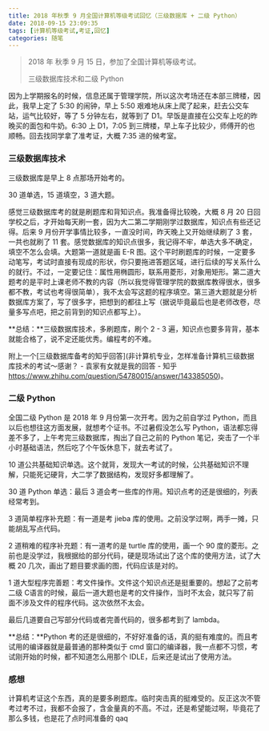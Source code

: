 ```yaml
---
title: 2018 年秋季 9 月全国计算机等级考试回忆（三级数据库 + 二级 Python）
date: 2018-09-15 23:09:35
tags: [计算机等级考试,考证,回忆]
categories: 随笔
---
```


>2018 年 秋季 9 月 15 日，参加了全国计算机等级考试。
>
>三级数据库技术和二级 Python

<!--more-->

因为上学期报名的时候，信息还属于管理学院，所以这次考场还在本部三牌楼，因此，我早上定了 5:30 的闹钟，早上 5:50 艰难地从床上爬了起来，赶去公交车站，运气比较好，等了 5 分钟左右，就等到了 D1。早饭是直接在公交车上吃的昨晚买的面包和牛奶。6:30 上 D1，7:05 到三牌楼，早上车子比较少，师傅开的也顺畅。回去找同学拿了准考证，大概 7:35 进的候考室。

### 三级数据库技术

三级数据库是早上 8 点那场开始考的。

30 道单选，15 道填空，3 道大题。

感觉三级数据库考的就是刷题库和背知识点。我准备得比较晚，大概 8 月 20 日回学校之后，才开始每天刷一套，因为大二第二学期刚学过数据库，知识点有些还记得。后来 9 月份开学事情比较多，一直没时间，昨天晚上又开始继续刷了 3 套，一共也就刷了 11 套。感觉数据库的知识点很多，我记得不牢，单选大多不确定，填空不怎么会填。大题第一道就是画 E-R 图。这个平时刷题库的时候，一定要多动笔写，考试时直接有现成的形状，你只要拖进答题区域，进行后续的写关系什么的就行。不过，一定要记住：属性用椭圆形，联系用菱形，对象用矩形。第二道大题考的是平时上课老师不教的内容（所以我觉得管理学院的数据库教得很水，很多都不教，考试也考得很简单），我不太会写这题的程序填空。第三道大题就是分析数据库方案了，写了很多字，把想到的都往上写（据说毕竟最后也是老师改卷，尽量多写点吧，把之前背到的知识点都写上）。

**总结：**三级数据库技术，多刷题库，刷个 2 - 3 遍，知识点也要多背背，基本就能合格了，说不定还能优秀。编程考的不难。

附上一个[三级数据库备考的知乎回答](非计算机专业，怎样准备计算机三级数据库技术的考试～感谢？ - 袁家有女就是我的回答 - 知乎
https://www.zhihu.com/question/54780015/answer/143385050)。

### 二级 Python

全国二级 Python 是 2018 年 9 月份第一次开考。因为之前自学过 Python，而且以后也想往这方面发展，就想考个证书。不过暑假没怎么写 Python，语法都忘得差不多了，上午考完三级数据库，掏出了自己之前的 Python 笔记，突击了一个半小时基础语法，然后吃了个午饭休息下，就去考试了。

10 道公共基础知识单选。这个就背，发现大一考试的时候，公共基础知识不理解，只能死记硬背，大二学了数据结构，发现好多都理解了。

30 道 Python 单选：最后 3 道会考一些库的作用。知识点考的还是很细的，列表经常考到。

3 道简单程序补充题：有一道是考 jieba 库的使用。之前没学过啊，两手一摊，只能胡乱写点代码。

2 道稍难的程序补充题：有一道考的是 turtle 库的使用，画一个 90 度的菱形。之前也是没学过，我根据给的部分代码，硬是现场试出了这个库的使用方法，试了大概 20 几次，画出了题目要求画的图，代码应该是对的。

1 道大型程序完善题：考文件操作。文件这个知识点还是挺重要的。想起了之前考二级 C语言的时候，最后一道大题也是考的文件操作，当时不太会，就只写了前面不涉及文件的程序代码。这次依然不太会。

最后几道要自己写部分代码或者完善代码的，很多都考到了 lambda。

**总结：**Python 考的还是很细的，不好好准备的话，真的挺有难度的。而且考试用的编译器就是最普通的那种类似于 cmd 窗口的编译器，我一点都不习惯，考试刚开始的时候，都不知道怎么用那个 IDLE，后来还是试出了使用方法。

### 感想

计算机考证这个东西，真的是要多刷题库。临时突击真的挺难受的。反正这次不管考过考不过，我都不会报了，含金量真的不高。不过，还是希望能过啊，毕竟花了那么多钱，也是花了点时间准备的 qaq